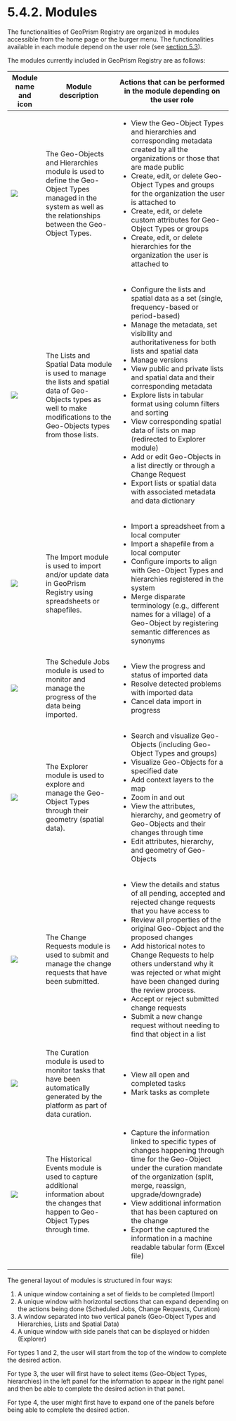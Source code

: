 # 5.4.2. Modules

The functionalities of GeoPrism Registry are organized in modules accessible from the home page or the burger menu. The functionalities available in each module depend on the user role (see [section 5.3](../5.3-user-roles-and-their-rights/)).

The modules currently included in GeoPrism Registry are as follows:

| Module name and icon                                                                                                                                                                                                                  | Module description                                                                                                                                                           | Actions that can be performed in the module depending on the user role                                                                                                                                                                                                                                                                                                                                                                                                                                                                                                                                                                                        |
| ------------------------------------------------------------------------------------------------------------------------------------------------------------------------------------------------------------------------------------- | ---------------------------------------------------------------------------------------------------------------------------------------------------------------------------- | ------------------------------------------------------------------------------------------------------------------------------------------------------------------------------------------------------------------------------------------------------------------------------------------------------------------------------------------------------------------------------------------------------------------------------------------------------------------------------------------------------------------------------------------------------------------------------------------------------------------------------------------------------------- |
| ![](https://lh4.googleusercontent.com/cbKIQmz903iImxE57c27KI1tByy6v3Qju0p4AlPOSKuNRvqJaXgVxeBPYSYKWQgaqlESoG9-SJfRGSKtreIBQD4X-Z0PLsnUOfohD3GqO-ZNldeXFvOI5e-Qol2bfZNn3EUqnz6sAWIjr58unYEyUzZG2LxNHKnZIZkto2x61f2jGc3RCx7q18QxWQ)     | The Geo-Objects and Hierarchies module is used to define the Geo-Object Types managed in the system as well as the relationships between the Geo-Object Types.               | <ul><li>View the Geo-Object Types and hierarchies and corresponding metadata created by all the organizations or those that are made public</li><li>Create, edit, or delete Geo-Object Types and groups for the organization the user is attached to</li><li>Create, edit, or delete custom attributes for Geo-Object Types or groups</li><li>Create, edit, or delete hierarchies for the organization the user is attached to</li></ul>                                                                                                                                                                                                                      |
| ![](https://lh6.googleusercontent.com/d5tkzGVrwEmt7L9eImm1gQiCfR5lMqKLfXfGRAMAbI1odmx4i-T46IFaJ62aHBorCGW3Y3doZb941YkWbHuCLL11nTz-wvft6z4S1oM8W9v2O\_8TlsvmjhZO-qGaNSD5eFa\_fX65xA9J-9ZShwwcZOQiRL5AnAJPXzT8x5FYjMK7opioZKf1GiIQLw)   | The Lists and Spatial Data module is used to manage the lists and spatial data of Geo-Objects types as well to make modifications to the Geo-Objects types from those lists. | <ul><li>Configure the lists and spatial data as a set (single, frequency-based or period-based)</li><li>Manage the metadata, set visibility and authoritativeness for both lists and spatial data</li><li>Manage versions</li><li>View public and private lists and spatial data and their corresponding metadata</li><li>Explore lists in tabular format using column filters and sorting</li><li>View corresponding spatial data of lists on map (redirected to Explorer module)</li><li>Add or edit Geo-Objects in a list directly or through a Change Request</li><li>Export lists or spatial data with associated metadata and data dictionary</li></ul> |
| ![](https://lh5.googleusercontent.com/9dP\_91U74lb5CW3ZEESMYcoZq6MyusQY9AXzznNqL9kiz8vZT4Xxf\_CuFYU4FKQ5DO5Hp9vwv4w0JTOuv3ufYmWrS1z-myZy7aD4BLMdrCeFqfiBGJnun8t1V38NQgd6MhjGOHxfageowUlk9wri6GyOGTbcWGv1o5\_wLUokVHWKAcLXErTDskuryA)  | The Import module is used to import and/or update data in GeoPrism Registry using spreadsheets or shapefiles.                                                                | <ul><li>Import a spreadsheet from a local computer</li><li>Import a shapefile from a local computer</li><li>Configure imports to align with Geo-Object Types and hierarchies registered in the system</li><li>Merge disparate terminology (e.g., different names for a village) of a Geo-Object by registering semantic differences as synonyms</li></ul>                                                                                                                                                                                                                                                                                                     |
| ![](https://lh4.googleusercontent.com/aVLbT3UPzjQmmtHTsiolSQeKDxdC9pWo--h03OOXZJ8A13I4HwbvkRORzBmLChslQGm9ibIKGfFCFd29lleQwY4SXimZjo6nWTJIram4l2IH2yRhOOsrzYhwBC9B6SdPCxEw255HHSjS6kGJAPbSvr274-zvJzQnSCFrUCA2qx6zDmESjaYl2ZeS2w)     | The Schedule Jobs module is used to monitor and manage the progress of the data being imported.                                                                              | <ul><li>View the progress and status of imported data</li><li>Resolve detected problems with imported data</li><li>Cancel data import in progress</li></ul>                                                                                                                                                                                                                                                                                                                                                                                                                                                                                                   |
| ![](https://lh4.googleusercontent.com/2AzauTT9dlCng\_FJg7j4hbd\_BBJ7HEumvv0cPD3vlMR67rWigk149iRZ9HDWmxO1Wk5M2yuvFAveHnTTveOpwR5dSGnZsZSt1v4gqkcWFnQvPpuh-jsQ4kydCRcOeeya7H6tXYLwfnIzr3tcadoBipaPGKfHzKlOzP8kdmLihHA6IS2WFcxz-F-gxg)   | The Explorer module is used to explore and manage the Geo-Object Types through their geometry (spatial data).                                                                | <ul><li>Search and visualize Geo-Objects (including Geo-Object Types and groups)</li><li>Visualize Geo-Objects for a specified date</li><li>Add context layers to the map</li><li>Zoom in and out</li><li>View the attributes, hierarchy, and geometry of Geo-Objects and their changes through time</li><li>Edit attributes, hierarchy, and geometry of Geo-Objects</li></ul>                                                                                                                                                                                                                                                                                |
| ![](https://lh4.googleusercontent.com/vvYxUE5Zo2A-zU3h-FY6k78AWdpA\_snKoXUv1vCxnBq8AgcfFeMNfKxpc6ru1MLEngqtbzVDS4Ojh6gVDJENrOrLatoNFC8X5cfB\_5paCTbKzdvirnUyXwsip7ZQWoBF5jBpemY7azBlM3XaNv\_ARlzF6NiYUt6g1qJH6Ij9AWgZyGQ\_ReobzVokJA) | The Change Requests module is used to submit and manage the change requests that have been submitted.                                                                        | <ul><li>View the details and status of all pending, accepted and rejected change requests that you have access to</li><li>Review all properties of the original Geo-Object and the proposed changes</li><li>Add historical notes to Change Requests to help others understand why it was rejected or what might have been changed during the review process.</li><li>Accept or reject submitted change requests</li><li>Submit a new change request without needing to find that object in a list</li></ul>                                                                                                                                                   |
| ![](https://lh6.googleusercontent.com/\_7gaGQn3hup5AZcUpu56QYU0AK1s9p9BnlfksR3\_eyL4pTzOR0bWxteLA1i6QK5-7ZIHHJbQSiWW\_srbl-L9PEBwzB5cEI7E3WPCEiRXD9dCcIdhXwNywOJZwHrY4T2zLwvrmkJMCEo9UHW1vLwOdc0Ql513F4GoMkagiFRC6HD6UW1daeJs8hEijA)  | The Curation module is used to monitor tasks that have been automatically generated by the platform as part of data curation.                                                | <ul><li>View all open and completed tasks</li><li>Mark tasks as complete</li></ul>                                                                                                                                                                                                                                                                                                                                                                                                                                                                                                                                                                            |
| ![](https://lh4.googleusercontent.com/FpZPrMT915hCVXVI2hPRauyiqcxNIvfduCV6EUbWa\_elIsBKFim5yxbOZgf-mlfMPqVKFYVo-jddby7p0Ojl6BeWXCr9wnE13WSzi9uFyTnyqq51uvi6s829HL1oXcyQefcv5gG6Z9hoIq7MpOPdN6s814e\_Cks4c5ZMqsKIk1YqOiJYTVpbVcYTdQ)   | The Historical Events module is used to capture additional information about the changes that happen to Geo-Object Types through time.                                       | <ul><li>Capture the information linked to specific types of changes happening through time for the Geo-Object under the curation mandate of the organization (split, merge, reassign, upgrade/downgrade)</li><li>View additional information that has been captured on the change</li><li>Export the captured the information in a machine readable tabular form (Excel file)</li></ul>                                                                                                                                                                                                                                                                       |

The general layout of modules is structured in four ways:

1. A unique window containing a set of fields to be completed (Import)
2. A unique window with horizontal sections that can expand depending on the actions being done (Scheduled Jobs, Change Requests, Curation)
3. A window separated into two vertical panels (Geo-Object Types and Hierarchies, Lists and Spatial Data)
4. A unique window with side panels that can be displayed or hidden (Explorer)

For types 1 and 2, the user will start from the top of the window to complete the desired action.

For type 3, the user will first have to select items (Geo-Object Types, hierarchies) in the left panel for the information to appear in the right panel and then be able to complete the desired action in that panel.

For type 4, the user might first have to expand one of the panels before being able to complete the desired action.
